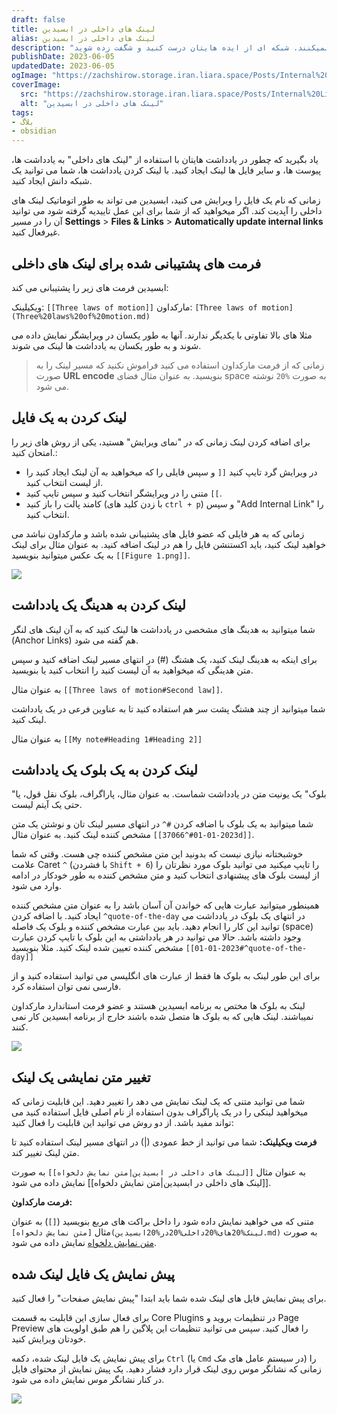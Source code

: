 ```yaml
---
draft: false
title: لینک های داخلی در ابسیدین
alias: لینک های داخلی در ابسیدین
description: "ایده هایتان را به یکدیگر متصل کنید. مناسب برای کسانی که به  صورت خطی فکر نمیکنند. شبکه ای از ایده هایتان درست کنید و شگفت زده شوید."
publishDate: 2023-06-05
updatedDate: 2023-06-05
ogImage: "https://zachshirow.storage.iran.liara.space/Posts/Internal%20Links.jpg"
coverImage:
  src: "https://zachshirow.storage.iran.liara.space/Posts/Internal%20Links.jpg"
  alt: "لینک های داخلی در ابسیدین"
tags: 
- بلاگ
- obsidian
---
```



یاد بگیرید که چطور در یادداشت هایتان با استفاده از "لینک های داخلی" به یادداشت ها، پیوست ها، و سایر فایل ها لینک ایجاد کنید. با لینک کردن یادداشت ها، شما می توانید یک شبکه دانش ایجاد کنید.

زمانی که نام یک فایل را ویرایش می کنید، ابسیدین می تواند به طور اتوماتیک لینک های داخلی را آپدیت کند. اگر میخواهید که از شما برای این عمل تاییدیه گرفته شود می توانید آن را در مسیر **Settings** > **Files & Links** > **Automatically update internal links** غیرفعال کنید. 

## فرمت های پشتیبانی شده برای لینک های داخلی

ابسیدین فرمت های زیر را پشتیبانی می کند: 

ویکیلینک: `[[Three laws of motion]]`
مارکداون: `[Three laws of motion](Three%20laws%20of%20motion.md)`

مثلا های بالا تفاوتی با یکدیگر ندارند. آنها به طور یکسان در ویرایشگر نمایش داده می شوند و به طور یکسان به یادداشت ها لینک می شوند. 

> زمانی که از فرمت مارکداون استفاده می کنید فراموش نکنید که مسیر لینک را به صورت **URL encode** بنویسید. به عنوان مثال فضای space به صورت `%20` نوشته می شود. 

## لینک کردن به یک فایل
برای اضافه کردن لینک زمانی که در "نمای ویرایش" هستید، یکی از روش های زیر را امتحان کنید.: 

- در ویرایش گرد تایپ کنید `[[` و سپس فایلی را که میخواهید به آن لینک ایجاد کنید را از لیست انتخاب کنید. 
- متنی را در ویرایشگر انتخاب کنید و سپس تایپ کنید `[[`.
- کامند پالت را باز کنید (با زدن کلید های `ctrl + p`) و سپس "Add Internal Link" را انتخاب کنید. 

زمانی که به هر فایلی که عضو فایل های پشتیبانی شده باشد و مارکداون نباشد می خواهید لینک کنید، باید اکستنشن فایل را هم در لینک اضافه کنید. به عنوان مثال برای لینک به یک عکس میتوانید بنویسید `[[Figure 1.png]]`. 

![](https://zachshirow.storage.iran.liara.space/Posts/obsidian-internal-links/internal-link-1.png)

## لینک کردن به هدینگ یک یادداشت

شما میتوانید به هدینگ های مشخصی در یادداشت ها لینک کنید که به آن لینک های لنگر (Anchor Links) هم گفته می شود. 

برای اینکه به هدینگ لینک کنید، یک هشتگ (#) در انتهای مسیر لینک اضافه کنید و سپس متن هدینگی که میخواهید به آن لیست کنید را انتخاب کنید یا بنویسید. 

به عنوان مثال `[[Three laws of motion#Second law]]`. 

شما میتوانید از چند هشتگ پشت سر هم استفاده کنید تا به عناوین فرعی در یک یادداشت لینک کنید. 

به عنوان مثال `[[My note#Heading 1#Heading 2]]`

## لینک کردن به یک بلوک یک یادداشت

"بلوک" یک یونیت متن در یادداشت شماست. به عنوان مثال، پاراگراف، بلوک نقل قول، یا حتی یک آیتم لیست. 

شما میتوانید به یک بلوک با اضافه کردن `#^` در انتهای مسیر لینک تان و نوشتن یک متن مشخص کننده لینک کنید. به عنوان مثال `[[2023-01-01#^37066d]]`. 

خوشبختانه نیازی نیست که بدونید این متن مشخص کننده چی هست. وقتی که شما علامت Caret `^` (با فشردن `Shift + 6`) را تایپ میکنید می توانید بلوک مورد نظرتان را از لیست بلوک های پیشنهادی انتخاب کنید و متن مشخص کننده به طور خودکار در ادامه وارد می شود. 

همینطور میتوانید عبارت هایی که خواندن آن آسان باشد را به عنوان متن مشخص کننده ایجاد کنید. با اضافه کردن `^quote-of-the-day` در انتهای یک بلوک در یادداشت می توانید این کار را انجام دهید. باید بین عبارت مشخص کننده و بلوک یک فاصله (space) وجود داشته باشد. حالا می توانید در هر یادداشتی به این بلوک با تایپ کردن عبارت مشخص کننده تعیین شده لینک کنید. مثلا بنویسید `[[2023-01-01#^quote-of-the-day]]` 

برای این طور لینک به بلوک ها فقط از عبارت های انگلیسی می توانید استفاده کنید و از فارسی نمی توان استفاده کرد. 

لینک به بلوک ها مختص به برنامه ابسیدین هستند و عضو فرمت استاندارد مارکداون نمیباشند. لینک هایی که به بلوک ها متصل شده باشند خارج از برنامه ابسیدین کار نمی کنند. 

![](https://zachshirow.storage.iran.liara.space/Posts/obsidian-internal-links/internal-link-2.jpg)

## تغییر متن نمایشی یک لینک
شما می توانید متنی که یک لینک نمایش می دهد را تغییر دهید. این قابلیت زمانی که میخواهید لینکی را در یک پاراگراف بدون استفاده از نام اصلی فایل استفاده کنید می تواند مفید باشد. از دو روش می توانید این قابلیت را فعال کنید: 

**فرمت ویکیلینک:** 
شما می توانید از خط عمودی (|) در انتهای مسیر لینک استفاده کنید تا متن لینک تغییر کند. 

به عنوان مثال `[[لینک های داخلی در ابسیدین|متن نمایش دلخواه]]` به صورت [[لینک های داخلی در ابسیدین|متن نمایش دلخواه]] نمایش داده می شود. 

**فرمت مارکداون:** 

متنی که می خواهید نمایش داده شود را داخل براکت های مربع بنویسید (`[]`)
به عنوان مثال `[متن نمایش دلخواه](لینک%20های%20داخلی%20در%20ابسیدین.md)` به صورت [متن نمایش دلخواه](لینک%20های%20داخلی%20در%20ابسیدین.md) نمایش داده می شود. 

## پیش نمایش یک فایل لینک شده

برای پیش نمایش فایل های لینک شده شما باید ابتدا "پیش نمایش صفحات" را فعال کنید. 

برای فعال سازی این قابلیت به قسمت Core Plugins در تنظیمات بروید و Page Preview را فعال کنید. سپس می توانید تنظیمات این پلاگین را هم طبق اولویت های خودتان ویرایش کنید. 

برای پیش نمایش یک فایل لینک شده، دکمه `Ctrl` (یا `Cmd` در سیستم عامل های مک) را زمانی که نشانگر موس روی لینک قرار دارد فشار دهید. یک پیش نمایش از محتوای فایل در کنار نشانگر موس نمایش داده می شود. 


![](https://zachshirow.storage.iran.liara.space/Posts/obsidian-internal-links/internal-link-2.jpg)

